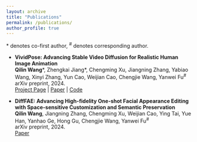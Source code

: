 ```yaml
---
layout: archive
title: "Publications"
permalink: /publications/
author_profile: true
---
```


<!-- {% if site.author.googlescholar %}
  <div class="wordwrap">You can also find my articles on <a href="{{site.author.googlescholar}}">my Google Scholar profile</a>.</div>
{% endif %}

{% include base_path %}

{% for post in site.publications reversed %}
  {% include archive-single.html %}
{% endfor %} -->

<a>*</a> denotes co-first author, <sup>#</sup> denotes corresponding author.

<ul>

<li>
<p><b>VividPose: Advancing Stable Video Diffusion for Realistic Human Image Animation</b>
<br /><strong>Qilin Wang</strong><a>*</a>, Zhengkai Jiang<a>*</a>, Chengming Xu, Jiangning Zhang, Yabiao Wang, Xinyi Zhang, Yun Cao, Weijian Cao, Chengjie Wang, Yanwei Fu<sup>#</sup>
<br /> arXiv preprint, 2024. 
<br />
  <a href="https://Kelu007.github.io/vivid-pose/">Project Page</a> |
  <a href="https://arxiv.org/pdf/2405.18156">Paper</a> |
  <a href="https://github.com/Kelu007/VividPose">Code</a>
</p>
</li>

<li>
<p><b>DiffFAE: Advancing High-fidelity One-shot Facial Appearance Editing with Space-sensitive Customization and Semantic Preservation</b>
<br /><strong>Qilin Wang</strong>, Jiangning Zhang, Chengming Xu, Weijian Cao, Ying Tai, Yue Han, Yanhao Ge, Hong Gu, Chengjie Wang, Yanwei Fu<sup>#</sup>
<br /> arXiv preprint, 2024. 
<br />
  <a href="https://arxiv.org/pdf/2403.17664">Paper</a>
</p>
</li>

</ul>